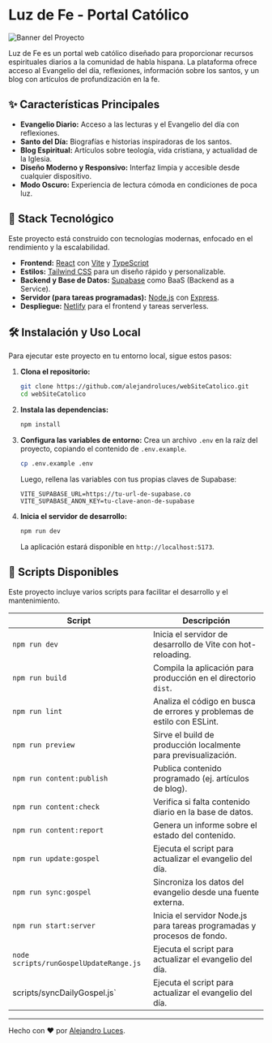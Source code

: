 # Luz de Fe - Portal Católico

![Banner del Proyecto](public/image.png)

Luz de Fe es un portal web católico diseñado para proporcionar recursos espirituales diarios a la comunidad de habla hispana. La plataforma ofrece acceso al Evangelio del día, reflexiones, información sobre los santos, y un blog con artículos de profundización en la fe.

## ✨ Características Principales

-   **Evangelio Diario:** Acceso a las lecturas y el Evangelio del día con reflexiones.
-   **Santo del Día:** Biografías e historias inspiradoras de los santos.
-   **Blog Espiritual:** Artículos sobre teología, vida cristiana, y actualidad de la Iglesia.
-   **Diseño Moderno y Responsivo:** Interfaz limpia y accesible desde cualquier dispositivo.
-   **Modo Oscuro:** Experiencia de lectura cómoda en condiciones de poca luz.

## 🚀 Stack Tecnológico

Este proyecto está construido con tecnologías modernas, enfocado en el rendimiento y la escalabilidad.

-   **Frontend:** [React](https://react.dev/) con [Vite](https://vitejs.dev/) y [TypeScript](https://www.typescriptlang.org/)
-   **Estilos:** [Tailwind CSS](https://tailwindcss.com/) para un diseño rápido y personalizable.
-   **Backend y Base de Datos:** [Supabase](https://supabase.io/) como BaaS (Backend as a Service).
-   **Servidor (para tareas programadas):** [Node.js](https://nodejs.org/) con [Express](https://expressjs.com/).
-   **Despliegue:** [Netlify](https://www.netlify.com/) para el frontend y tareas serverless.

## 🛠️ Instalación y Uso Local

Para ejecutar este proyecto en tu entorno local, sigue estos pasos:

1.  **Clona el repositorio:**
    ```bash
    git clone https://github.com/alejandroluces/webSiteCatolico.git
    cd webSiteCatolico
    ```

2.  **Instala las dependencias:**
    ```bash
    npm install
    ```

3.  **Configura las variables de entorno:**
    Crea un archivo `.env` en la raíz del proyecto, copiando el contenido de `.env.example`.
    ```bash
    cp .env.example .env
    ```
    Luego, rellena las variables con tus propias claves de Supabase:
    ```
    VITE_SUPABASE_URL=https://tu-url-de-supabase.co
    VITE_SUPABASE_ANON_KEY=tu-clave-anon-de-supabase
    ```

4.  **Inicia el servidor de desarrollo:**
    ```bash
    npm run dev
    ```
    La aplicación estará disponible en `http://localhost:5173`.

## 📜 Scripts Disponibles

Este proyecto incluye varios scripts para facilitar el desarrollo y el mantenimiento.

| Script                 | Descripción                                                              |
| ---------------------- | ------------------------------------------------------------------------ |
| `npm run dev`          | Inicia el servidor de desarrollo de Vite con hot-reloading.              |
| `npm run build`        | Compila la aplicación para producción en el directorio `dist`.           |
| `npm run lint`         | Analiza el código en busca de errores y problemas de estilo con ESLint.  |
| `npm run preview`      | Sirve el build de producción localmente para previsualización.           |
| `npm run content:publish` | Publica contenido programado (ej. artículos de blog).                  |
| `npm run content:check`   | Verifica si falta contenido diario en la base de datos.                  |
| `npm run content:report`  | Genera un informe sobre el estado del contenido.                         |
| `npm run update:gospel`   | Ejecuta el script para actualizar el evangelio del día.                  |
| `npm run sync:gospel`     | Sincroniza los datos del evangelio desde una fuente externa.             |
| `npm run start:server`    | Inicia el servidor Node.js para tareas programadas y procesos de fondo. |
| `node scripts/runGospelUpdateRange.js`   | Ejecuta el script para actualizar el evangelio del día.                  |
scripts/syncDailyGospel.js`   | Ejecuta el script para actualizar el evangelio del día.                  |

---

Hecho con ❤️ por [Alejandro Luces](https://github.com/alejandroluces).
